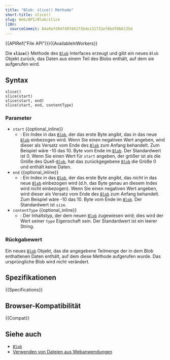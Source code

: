 ```yaml
---
title: "Blob: slice() Methode"
short-title: slice()
slug: Web/API/Blob/slice
l10n:
  sourceCommit: 84a9afd94f497d4173bde131731ef6bdf0b6135d
---
```


{{APIRef("File API")}}{{AvailableInWorkers}}

Die **`slice()`** Methode des [`Blob`](/de/docs/Web/API/Blob) Interfaces erzeugt und gibt ein neues `Blob` Objekt zurück, das Daten aus einem Teil des Blobs enthält, auf dem sie aufgerufen wird.

## Syntax

```js-nolint
slice()
slice(start)
slice(start, end)
slice(start, end, contentType)
```

### Parameter

- `start` {{optional_inline}}
  - : Ein Index in das [`Blob`](/de/docs/Web/API/Blob), der das erste Byte angibt, das in das neue [`Blob`](/de/docs/Web/API/Blob) einbezogen wird. Wenn Sie einen negativen Wert angeben, wird dieser als Versatz vom Ende des [`Blob`](/de/docs/Web/API/Blob) zum Anfang behandelt. Zum Beispiel wäre -10 das 10. Byte vom Ende im [`Blob`](/de/docs/Web/API/Blob). Der Standardwert ist 0. Wenn Sie einen Wert für `start` angeben, der größer ist als die Größe des Quell-[`Blob`](/de/docs/Web/API/Blob), hat das zurückgegebene [`Blob`](/de/docs/Web/API/Blob) die Größe 0 und enthält keine Daten.
- `end` {{optional_inline}}
  - : Ein Index in das [`Blob`](/de/docs/Web/API/Blob), der das erste Byte angibt, das _nicht_ in das neue [`Blob`](/de/docs/Web/API/Blob) einbezogen wird (d.h. das Byte genau an diesem Index wird nicht einbezogen). Wenn Sie einen negativen Wert angeben, wird dieser als Versatz vom Ende des [`Blob`](/de/docs/Web/API/Blob) zum Anfang behandelt. Zum Beispiel wäre -10 das 10. Byte vom Ende im [`Blob`](/de/docs/Web/API/Blob). Der Standardwert ist `size`.
- `contentType` {{optional_inline}}
  - : Der Inhaltstyp, der dem neuen [`Blob`](/de/docs/Web/API/Blob) zugewiesen wird; dies wird der Wert seiner `type` Eigenschaft sein. Der Standardwert ist ein leerer String.

### Rückgabewert

Ein neues [`Blob`](/de/docs/Web/API/Blob) Objekt, das die angegebene Teilmenge der in dem Blob enthaltenen Daten enthält, auf dem diese Methode aufgerufen wurde. Das ursprüngliche Blob wird nicht verändert.

## Spezifikationen

{{Specifications}}

## Browser-Kompatibilität

{{Compat}}

## Siehe auch

- [`Blob`](/de/docs/Web/API/Blob)
- [Verwenden von Dateien aus Webanwendungen](/de/docs/Web/API/File_API/Using_files_from_web_applications)
